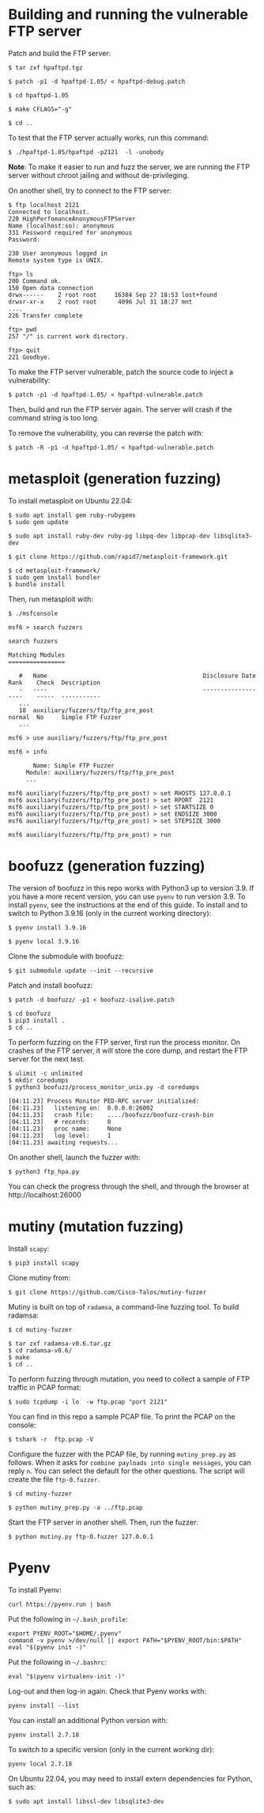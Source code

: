 # Building and running the vulnerable FTP server

Patch and build the FTP server:

```
$ tar zxf hpaftpd.tgz

$ patch -p1 -d hpaftpd-1.05/ < hpaftpd-debug.patch

$ cd hpaftpd-1.05

$ make CFLAGS="-g"

$ cd ..
```



To test that the FTP server actually works, run this command:
```
$ ./hpaftpd-1.05/hpaftpd -p2121  -l -unobody
```

**Note**: To make it easier to run and fuzz the server, we are running the FTP server without chroot jailing and without de-privileging.


On another shell, try to connect to the FTP server:
```
$ ftp localhost 2121
Connected to localhost.
220 HighPerfomanceAnonymousFTPServer
Name (localhost:so): anonymous
331 Password required for anonymous
Password:

230 User anonymous logged in
Remote system type is UNIX.

ftp> ls
200 Command ok.
150 Open data connection
drwx------    2 root root     16384 Sep 27 18:53 lost+found
drwxr-xr-x    2 root root      4096 Jul 31 18:27 mnt
....
226 Transfer complete

ftp> pwd
257 "/" is current work directory.

ftp> quit
221 Goodbye.
```



To make the FTP server vulnerable, patch the source code to inject a vulnerability:
```
$ patch -p1 -d hpaftpd-1.05/ < hpaftpd-vulnerable.patch
```

Then, build and run the FTP server again. The server will crash if the command string is too long.

To remove the vulnerability, you can reverse the patch with:
```
$ patch -R -p1 -d hpaftpd-1.05/ < hpaftpd-vulnerable.patch
```



# metasploit (generation fuzzing)

To install metasploit on Ubuntu 22.04:

```
$ sudo apt install gem ruby-rubygems
$ sudo gem update

$ sudo apt install ruby-dev ruby-pg libpq-dev libpcap-dev libsqlite3-dev

$ git clone https://github.com/rapid7/metasploit-framework.git

$ cd metasploit-framework/
$ sudo gem install bundler
$ bundle install
```


Then, run metasploit with:
```
$ ./msfconsole

msf6 > search fuzzers

search fuzzers

Matching Modules
================

   #   Name                                            Disclosure Date  Rank    Check  Description
   -   ----                                            ---------------  ----    -----  -----------
   ...
   18  auxiliary/fuzzers/ftp/ftp_pre_post                               normal  No     Simple FTP Fuzzer
   ...

msf6 > use auxiliary/fuzzers/ftp/ftp_pre_post

msf6 > info

       Name: Simple FTP Fuzzer
     Module: auxiliary/fuzzers/ftp/ftp_pre_post
     ...

msf6 auxiliary(fuzzers/ftp/ftp_pre_post) > set RHOSTS 127.0.0.1
msf6 auxiliary(fuzzers/ftp/ftp_pre_post) > set RPORT  2121
msf6 auxiliary(fuzzers/ftp/ftp_pre_post) > set STARTSIZE 0
msf6 auxiliary(fuzzers/ftp/ftp_pre_post) > set ENDSIZE 3000
msf6 auxiliary(fuzzers/ftp/ftp_pre_post) > set STEPSIZE 3000

msf6 auxiliary(fuzzers/ftp/ftp_pre_post) > run

```



# boofuzz (generation fuzzing)

The version of boofuzz in this repo works with Python3 up to version 3.9.
If you have a more recent version, you can use `pyenv` to run version 3.9.
To install `pyenv`, see the instructions at the end of this guide.
To install and to switch to Python 3.9.16 (only in the current working directory):

```
$ pyenv install 3.9.16

$ pyenv local 3.9.16
```

Clone the submodule with boofuzz:

```
$ git submodule update --init --recursive
```

Patch and install boofuzz:

```
$ patch -d boofuzz/ -p1 < boofuzz-isalive.patch

$ cd boofuzz
$ pip3 install .
$ cd ..
```

To perform fuzzing on the FTP server, first run the process monitor.
On crashes of the FTP server, it will store the core dump, and restart the FTP server for the next test.

```
$ ulimit -c unlimited
$ mkdir coredumps
$ python3 boofuzz/process_monitor_unix.py -d coredumps

[04:11.23] Process Monitor PED-RPC server initialized:
[04:11.23] 	 listening on:  0.0.0.0:26002
[04:11.23] 	 crash file:    ..../boofuzz/boofuzz-crash-bin
[04:11.23] 	 # records:     0
[04:11.23] 	 proc name:     None
[04:11.23] 	 log level:     1
[04:11.23] awaiting requests...
```


On another shell, launch the fuzzer with:
```
$ python3 ftp_hpa.py
```

You can check the progress through the shell, and through the browser at http://localhost:26000


# mutiny (mutation fuzzing)

Install `scapy`:
```
$ pip3 install scapy
```

Clone mutiny from:

```
$ git clone https://github.com/Cisco-Talos/mutiny-fuzzer
```

Mutiny is built on top of `radamsa`, a command-line fuzzing tool.
To build radamsa:
```
$ cd mutiny-fuzzer

$ tar zxf radamsa-v0.6.tar.gz
$ cd radamsa-v0.6/
$ make
$ cd ..

```

To perform fuzzing through mutation, you need to collect a sample of FTP traffic in PCAP format:
```
$ sudo tcpdump -i lo  -w ftp.pcap "port 2121"
```

You can find in this repo a sample PCAP file.
To print the PCAP on the console:
```
$ tshark -r  ftp.pcap -V
```

Configure the fuzzer with the PCAP file, by running `mutiny_prep.py` as follows.
When it asks for `combine payloads into single messages`, you can reply `n`.
You can select the default for the other questions.
The script will create the file `ftp-0.fuzzer`.
```
$ cd mutiny-fuzzer

$ python mutiny_prep.py -a ../ftp.pcap
```

Start the FTP server in another shell.
Then, run the fuzzer:
```
$ python mutiny.py ftp-0.fuzzer 127.0.0.1
```


# Pyenv

To install Pyenv:
```
curl https://pyenv.run | bash
```

Put the following in `~/.bash_profile`:
```
export PYENV_ROOT="$HOME/.pyenv"
command -v pyenv >/dev/null || export PATH="$PYENV_ROOT/bin:$PATH"
eval "$(pyenv init -)"
```

Put the following in `~/.bashrc`:
```
eval "$(pyenv virtualenv-init -)"
```

Log-out and then log-in again. Check that Pyenv works with:
```
pyenv install --list
```

You can install an additional Python version with:
```
pyenv install 2.7.18
```

To switch to a specific version (only in the current working dir):
```
pyenv local 2.7.18
```

On Ubuntu 22.04, you may need to install extern dependencies for Python, such as:
```
$ sudo apt install libssl-dev libsqlite3-dev
```

